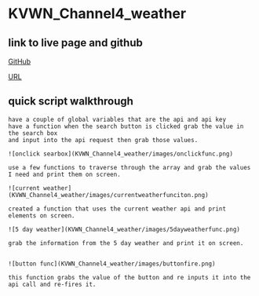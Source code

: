 # KVWN_Channel4_weather

## link to live page and github

[GitHub](https://github.com/Matt1cheney/KVWN_Channel4_weather)

[URL](https://matt1cheney.github.io/KVWN_Channel4_weather/)

## quick script walkthrough
    have a couple of global variables that are the api and api key
    have a function when the search button is clicked grab the value in the search box 
    and input into the api request then grab those values.

    ![onclick searbox](KVWN_Channel4_weather/images/onclickfunc.png)

    use a few functions to traverse through the array and grab the values I need and print them on screen.
    
    ![current weather](KVWN_Channel4_weather/images/currentweatherfunciton.png)

    created a function that uses the current weather api and print elements on screen.

    ![5 day weather](KVWN_Channel4_weather/images/5dayweatherfunc.png)

    grab the information from the 5 day weather and print it on screen.


    ![button func](KVWN_Channel4_weather/images/buttonfire.png)

    this function grabs the value of the button and re inputs it into the api call and re-fires it.
